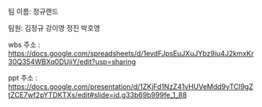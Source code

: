 팀 이름: 정규랜드

팀원: 김정규 강이영 정진 박호영

wbs 주소 : https://docs.google.com/spreadsheets/d/1evdFJpsEuJXuJYbz9iu4J2kmxKr30Q354WBXq0DUjiY/edit?usp=sharing

ppt 주소 : https://docs.google.com/presentation/d/1ZKjFd1NzZ41vHUVeMdd9yTCl9gZtZCE7wf2pYTDKTXs/edit#slide=id.g33b69b999fe_1_88
